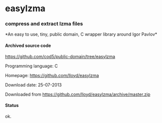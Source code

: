 # easylzma #

### compress and extract lzma files ###

*An easy to use, tiny, public domain, C wrapper library around Igor Pavlov\*

#### Archived source code ####
https://github.com/cod5/public-domain/tree/easylzma

Programming language: C

Homepage: https://github.com/lloyd/easylzma

Download date: 25-07-2013

Downloaded from https://github.com/lloyd/easylzma/archive/master.zip

#### Status ####
ok.

